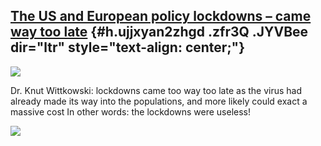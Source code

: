 
[The US and European policy lockdowns – came way too late](https://www.google.com/url?q=https%3A%2F%2F21stcenturywire.com%2F2020%2F05%2F01%2Fepidemiologist-dr-knut-wittkowski-lockdown-has-no-benefit-only-negative-effects%2F&sa=D&sntz=1&usg=AFQjCNHB9rrgPNDhR9OoNMJSxdbnfKiDIw) {#h.ujjxyan2zhgd .zfr3Q .JYVBee dir="ltr" style="text-align: center;"}
-----------------------------------------------------------------------------------------------------------------------------------------------------------------------------------------------------------------------------------------------------------------------------------

[![](https://lh6.googleusercontent.com/4PBkwa0Cmx6ps0-OLOvLUrDWPZhdMXfRzVAcAivhTmQmfBnj7B3sukS1JpSR3KkDfhvQAblIC0Pw6H4jLONp4eqKQnc5nZ7ZdZ76b44GLfxilk41ens=w1280)](https://www.google.com/url?q=https%3A%2F%2Fredcap.med.usc.edu%2Fsurveys%2F%3Fs%3DJ7KEL4YTKT&sa=D&sntz=1&usg=AFQjCNGgmJPVlIxKzdq9Pd16K5HC0kstRQ)

Dr. Knut Wittkowski: lockdowns came too way too late as the virus had
already made its way into the populations, and more likely could exact a
massive cost In other words: the lockdowns were useless!

![](https://lh3.googleusercontent.com/4zxy2vzD1YQF7IeDpGdttVn8XbR9uu1LGbFPKvsZUm0xpCgvu6hcTj2ZzXeIATTw_A2kHQ5VVnKemKT6t2kOj1w1zpILn769vZvdFhG0rCk8EMOkbNc_=w1280)
